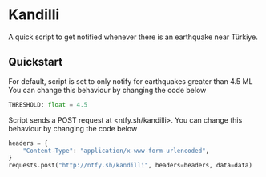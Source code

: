# Kandilli

A quick script to get notified whenever there is an earthquake near Türkiye.

## Quickstart

For default, script is set to only notify for earthquakes greater than 4.5 ML
You can change this behaviour by changing the code below

```python
THRESHOLD: float = 4.5
```

Script sends a POST request at <ntfy.sh/kandilli>.
You can change this behaviour by changing the code below

```python
headers = {
    "Content-Type": "application/x-www-form-urlencoded",
}
requests.post("http://ntfy.sh/kandilli", headers=headers, data=data)
```
